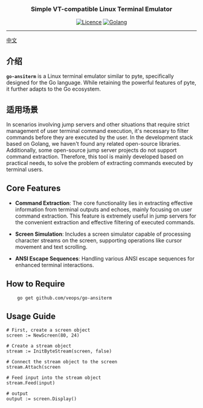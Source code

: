 <h3 align="center">Simple VT-compatible Linux Terminal Emulator</h3>
<div align="center">

[![Licence](https://img.shields.io/badge/Licence-Apache-brightgreen)](https://github.com/veops/gin-api-template/blob/main/LICENSE)
[![Golang](https://img.shields.io/badge/go-1.18+-blue)](https://go.dev/dl/)
</div>

------------------------------

[中文](README_zh.md)


## 介绍
**`go-ansiterm`**  is a Linux terminal emulator similar to pyte, specifically designed for the Go language. While retaining the powerful features of pyte, it further adapts to the Go ecosystem.

## 适用场景
In scenarios involving jump servers and other situations that require strict management of user terminal command execution, it's necessary to filter commands before they are executed by the user. In the development stack based on Golang, we haven't found any related open-source libraries. Additionally, some open-source jump server projects do not support command extraction. Therefore, this tool is mainly developed based on practical needs, to solve the problem of extracting commands executed by terminal users.

## Core Features

- **Command Extraction**: The core functionality lies in extracting effective information from terminal outputs and echoes, mainly focusing on user command extraction. This feature is extremely useful in jump servers for the convenient extraction and effective filtering of executed commands.

- **Screen Simulation**: Includes a screen simulator capable of processing character streams on the screen, supporting operations like cursor movement and text scrolling.

- **ANSI Escape Sequences**: Handling various ANSI escape sequences for enhanced terminal interactions.

## How to Require
```shell
    go get github.com/veops/go-ansiterm
```

## Usage Guide

```shell
# First, create a screen object
screen := NewScreen(80, 24)

# Create a stream object
stream := InitByteStream(screen, false)

# Connect the stream object to the screen
stream.Attach(screen

# Feed input into the stream object
stream.Feed(input)

# output
output := screen.Display()

```